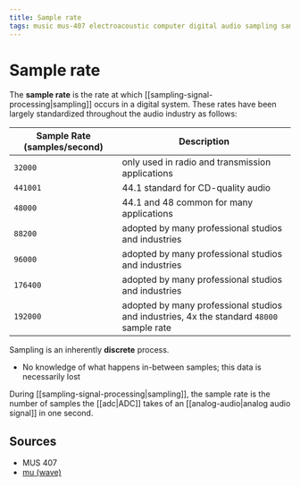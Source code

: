 ```yaml
---
title: Sample rate
tags: music mus-407 electroacoustic computer digital audio sampling sample-rate sample
---
```


# Sample rate

The **sample rate** is the rate at which [[sampling-signal-processing|sampling]] occurs in a digital system. These rates have been largely standardized throughout the audio industry as follows:

| Sample Rate (samples/second) | Description                                                                              |
| ---------------------------- | ---------------------------------------------------------------------------------------- |
| `32000`                      | only used in radio and transmission applications                                         |
| `441001`                     | 44.1 standard for CD-quality audio                                                       |
| `48000`                      | 44.1 and 48 common for many applications                                                 |
| `88200`                      | adopted by many professional studios and industries                                      |
| `96000`                      | adopted by many professional studios and industries                                      |
| `176400`                     | adopted by many professional studios and industries                                      |
| `192000`                     | adopted by many professional studios and industries, 4x the standard `48000` sample rate |

Sampling is an inherently **discrete** process.

- No knowledge of what happens in-between samples; this data is necessarily lost

During [[sampling-signal-processing|sampling]], the sample rate is the number of samples the [[adc|ADC]] takes of an [[analog-audio|analog audio signal]] in one second.

## Sources

- MUS 407
- [mu (wave)](https://mu.krj.st/wave/)
